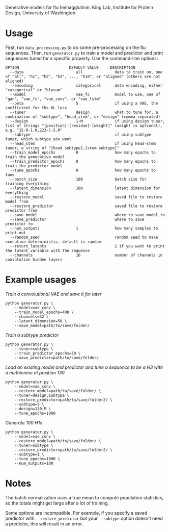 Generative models for flu hemagglutinin.
King Lab, Institute for Protein Design, University of Washington.

# Usage
First, run `data_processing.py` to do some pre-processing on the flu sequences.
Then, run `generator.py` to train a model and predictor and print sequences tuned for a specific property.
Use the command-line options:
```
OPTION                      DEFAULT VALUE     DESCRIPTION
  --data                       all              data to train on, one of "all", "h1", "h2", "h3", ..., "h18", or "aligned" (others are not aligned)
  --encoding                   categorical      data encoding, either "categorical" or "blosum"
  --model                      vae_fc           model to use, one of "gan", "vae_fc", "vae_conv", or "vae_lstm"
  --beta                       5                if using a VAE, the coefficient for the KL loss
  --tuner                      design           what to tune for, a combination of "subtype", "head_stem", or "design" (comma separated)
  --design                     1-M              if using design tuner, list of strings "[position]-[residue]-[weight]" (weight is optional), e.g. "15-R-1.0,223-C-5.0"
  --subtype                                     if using subtype tuner, which subtype you want
  --head_stem                                   if using head-stem tuner, a string of "[head subtype],[stem subtype]"
  --train_model_epochs         0                how many epochs to train the generative model
  --train_predictor_epochs     0                how many epochs to train the predictor model
  --tune_epochs                0                how many epochs to tune
  --batch_size                 100              batch size for training everything
  --latent_dimension           100              latent dimension for everything
  --restore_model                               saved file to restore model from
  --restore_predictor                           saved file to restore predictor from
  --save_model                                  where to save model to
  --save_predictor                              where to save predictor to
  --num_outputs                1                how many samples to print out
  --random_seed                                 random seed to make execution deterministic, default is random
  --return_latents                              1 if you want to print the latent variable with the sequence
  --channels                   16               number of channels in convolution hidden layers
```

# Example usages
*Train a convolutional VAE and save it for later* 
```
python generator.py \
    --model=vae_conv \
    --train_model_epochs=400 \
    --channels=32 \
    --latent_dimension=50 \
    --save_model=path/to/save/folder/
```
*Train a subtype predictor* 
```
python generator.py \
    --tuner=subtype \  
    --train_predictor_epochs=30 \
    --save_predictor=path/to/save/folder/
```
*Load an existing model and predictor and tune a sequence to be a H3 with a methionine at position 130* 
```
python generator.py \
    --model=vae_conv \
    --restore_model=path/to/save/folder/ \
    --tuner=design,subtype \
    --restore_predictor=path/to/save/folder2/ \
    --subtype=3 \
    --design=130-M \
    --tune_epochs=1000
```
*Generate 100 H1s* 
```
python generator.py \
    --model=vae_conv \
    --restore_model=path/to/save/folder/ \
    --tuner=subtype \
    --restore_predictor=path/to/save/folder2/ \
    --subtype=1 \
    --tune_epochs=1000 \
    --num_outputs=100
```

# Notes
The batch normalization uses a true mean to compute population statistics, so the totals might get large after a lot of training.

Some options are incompatible. For example, if you specify a saved predictor with `--restore_predictor` but your `--subtype` option doesn't need a predictor, this will result in an error.
